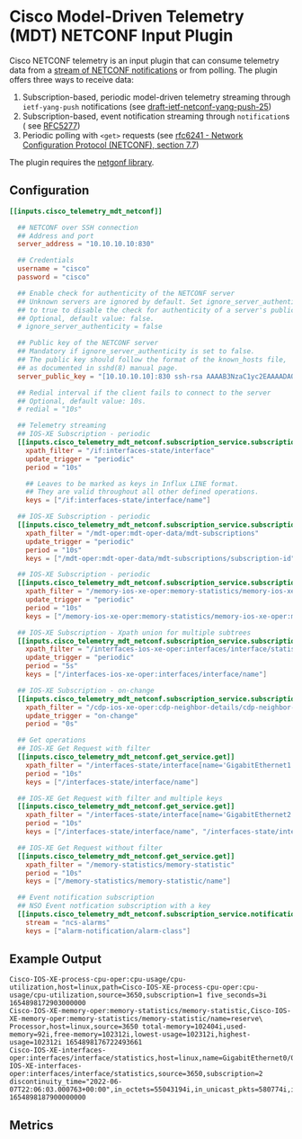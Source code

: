 # Cisco Model-Driven Telemetry (MDT) NETCONF Input Plugin

Cisco NETCONF telemetry is an input plugin that can consume telemetry data
from a [stream of NETCONF notifications](
    https://tools.ietf.org/html/rfc5277)
or from polling. The plugin offers three ways to receive data:

1. Subscription-based, periodic model-driven telemetry streaming through
   `ietf-yang-push` notifications (see [draft-ietf-netconf-yang-push-25](
       https://tools.ietf.org/html/draft-ietf-netconf-yang-push-25))
2. Subscription-based, event notification streaming through `notification`s (
   see [RFC5277](
       https://tools.ietf.org/html/rfc5277#page-9))
3. Periodic polling with `<get>` requests (see
   [rfc6241 - Network Configuration Protocol (NETCONF), section 7.7](
       https://tools.ietf.org/html/rfc6241))

The plugin requires the [netgonf library](github.com/cisco-ie/netgonf).

## Configuration

```toml @sample.conf
[[inputs.cisco_telemetry_mdt_netconf]]

  ## NETCONF over SSH connection
  ## Address and port
  server_address = "10.10.10.10:830"

  ## Credentials
  username = "cisco"
  password = "cisco"

  ## Enable check for authenticity of the NETCONF server
  ## Unknown servers are ignored by default. Set ignore_server_authenticity
  ## to true to disable the check for authenticity of a server's public key.
  ## Optional, default value: false.
  # ignore_server_authenticity = false

  ## Public key of the NETCONF server
  ## Mandatory if ignore_server_authenticity is set to false.
  ## The public key should follow the format of the known_hosts file,
  ## as documented in sshd(8) manual page.
  server_public_key = "[10.10.10.10]:830 ssh-rsa AAAAB3NzaC1yc2EAAAADAQABAAABAQDXxWHGjcEcyEDw/YbJeB824husNnchKKbRtR5i9s+Y712kckQpkWScgwRJJsvneUg4Ztu4ZS8PPzlfiaoHAzOiKjuE7Ns+zklaPSwTj6hf6Sl0FuChWMXi/EchfPcUREQ9mlKL10oMD37W+m3vRUtmj/LM1gNHUSjp3Q1RsyfhLfxYw7I2RQXDfindwxxrX32iWWJdPMfY7PDRYpvh/xmyQVb9RdOhZ7qA/xkDc+SS1hZrzCkh2kaKTd4Glh76K58fEuQ2NFCRYztezWa7D61OiXIeWZJ4x2Utb8xH6wsGA5T0vBt89DB7EvF8xsnEdDtlMsI8L99JtGlNO3MXasdf"

  ## Redial interval if the client fails to connect to the server
  ## Optional, default value: 10s.
  # redial = "10s"

  ## Telemetry streaming
  ## IOS-XE Subscription - periodic
  [[inputs.cisco_telemetry_mdt_netconf.subscription_service.subscription]]
    xpath_filter = "/if:interfaces-state/interface"
    update_trigger = "periodic"
    period = "10s"

    ## Leaves to be marked as keys in Influx LINE format.
    ## They are valid throughout all other defined operations.
    keys = ["/if:interfaces-state/interface/name"]

  ## IOS-XE Subscription - periodic
  [[inputs.cisco_telemetry_mdt_netconf.subscription_service.subscription]]
    xpath_filter = "/mdt-oper:mdt-oper-data/mdt-subscriptions"
    update_trigger = "periodic"
    period = "10s"
    keys = ["/mdt-oper:mdt-oper-data/mdt-subscriptions/subscription-id"]

  ## IOS-XE Subscription - periodic
  [[inputs.cisco_telemetry_mdt_netconf.subscription_service.subscription]]
    xpath_filter = "/memory-ios-xe-oper:memory-statistics/memory-ios-xe-oper:memory-statistic"
    update_trigger = "periodic"
    period = "10s"
    keys = ["/memory-ios-xe-oper:memory-statistics/memory-ios-xe-oper:memory-statistic/memory-ios-xe-oper:name"]

  ## IOS-XE Subscription - Xpath union for multiple subtrees
  [[inputs.cisco_telemetry_mdt_netconf.subscription_service.subscription]]
    xpath_filter = "/interfaces-ios-xe-oper:interfaces/interface/statistics/in-octets|/interfaces-ios-xe-oper:interfaces/interface/statistics/out-octets"
    update_trigger = "periodic"
    period = "5s"
    keys = ["/interfaces-ios-xe-oper:interfaces/interface/name"]

  ## IOS-XE Subscription - on-change
  [[inputs.cisco_telemetry_mdt_netconf.subscription_service.subscription]]
    xpath_filter = "/cdp-ios-xe-oper:cdp-neighbor-details/cdp-neighbor-detail"
    update_trigger = "on-change"
    period = "0s"

  ## Get operations
  ## IOS-XE Get Request with filter
  [[inputs.cisco_telemetry_mdt_netconf.get_service.get]]
    xpath_filter = "/interfaces-state/interface[name='GigabitEthernet1']/oper-status"
    period = "10s"
    keys = ["/interfaces-state/interface/name"]

  ## IOS-XE Get Request with filter and multiple keys
  [[inputs.cisco_telemetry_mdt_netconf.get_service.get]]
    xpath_filter = "/interfaces-state/interface[name='GigabitEthernet2']"
    period = "10s"
    keys = ["/interfaces-state/interface/name", "/interfaces-state/interface/if-index"]

  ## IOS-XE Get Request without filter
  [[inputs.cisco_telemetry_mdt_netconf.get_service.get]]
    xpath_filter = "/memory-statistics/memory-statistic"
    period = "10s"
    keys = ["/memory-statistics/memory-statistic/name"]

  ## Event notification subscription
  ## NSO Event notfication subscription with a key
  [[inputs.cisco_telemetry_mdt_netconf.subscription_service.notification]]
    stream = "ncs-alarms"
    keys = ["alarm-notification/alarm-class"]
```

## Example Output

```shell
Cisco-IOS-XE-process-cpu-oper:cpu-usage/cpu-utilization,host=linux,path=Cisco-IOS-XE-process-cpu-oper:cpu-usage/cpu-utilization,source=3650,subscription=1 five_seconds=3i 1654898172903000000
Cisco-IOS-XE-memory-oper:memory-statistics/memory-statistic,Cisco-IOS-XE-memory-oper:memory-statistics/memory-statistic/name=reserve\ Processor,host=linux,source=3650 total-memory=102404i,used-memory=92i,free-memory=102312i,lowest-usage=102312i,highest-usage=102312i 1654898176722493661
Cisco-IOS-XE-interfaces-oper:interfaces/interface/statistics,host=linux,name=GigabitEthernet0/0,path=Cisco-IOS-XE-interfaces-oper:interfaces/interface/statistics,source=3650,subscription=2 discontinuity_time="2022-06-07T22:06:03.000763+00:00",in_octets=55043194i,in_unicast_pkts=580774i,in_broadcast_pkts=0i,in_multicast_pkts=0i,in_discards=0i,in_errors=0i,in_unknown_protos=0i,out_octets=9692848i,out_unicast_pkts=107693i,out_broadcast_pkts=0i,out_multicast_pkts=0i,out_discards=0i,out_errors=0i,rx_pps=5i,rx_kbps=18i,tx_pps=1i,tx_kbps=2i,num_flaps=0i,in_crc_errors=0i 1654898187900000000
```

## Metrics
